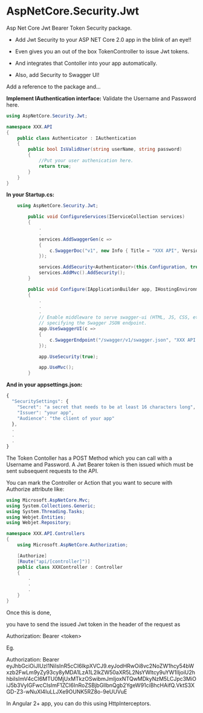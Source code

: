 # AspNetCore.Security.Jwt
Asp Net Core Jwt Bearer Token Security package.

*	Add Jwt Security to your ASP NET Core 2.0 app in the blink of an eye!!

*	Even gives you an out of the box TokenController to issue Jwt tokens. 

*	And integrates that Contoller into your app automatically.

*	Also, add Security to Swagger UI!

Add a reference to the package and...

**Implement IAuthentication interface:**
Validate the Username and Password here.

```C#
using AspNetCore.Security.Jwt;

namespace XXX.API
{
    public class Authenticator : IAuthentication
    {
        public bool IsValidUser(string userName, string password)
        {
            //Put your user authenication here.
            return true;
        }
    }
}
```

**In your Startup.cs:**

```C#
	using AspNetCore.Security.Jwt;
```

```C#
        public void ConfigureServices(IServiceCollection services)
        {
			.
			.
            services.AddSwaggerGen(c =>
            {
                c.SwaggerDoc("v1", new Info { Title = "XXX API", Version = "v1" });
            });

            services.AddSecurity<Authenticator>(this.Configuration, true);
            services.AddMvc().AddSecurity();
        }
```

```C#
        public void Configure(IApplicationBuilder app, IHostingEnvironment env)
        {
            .
			.
			.
            // Enable middleware to serve swagger-ui (HTML, JS, CSS, etc.), 
            // specifying the Swagger JSON endpoint.
            app.UseSwaggerUI(c =>
            {
                c.SwaggerEndpoint("/swagger/v1/swagger.json", "XXX API V1");
            });

            app.UseSecurity(true);

            app.UseMvc();
        }
```

**And in your appsettings.json:**

```javascript
{
  "SecuritySettings": {
    "Secret": "a secret that needs to be at least 16 characters long",
    "Issuer": "your app",
    "Audience": "the client of your app"
  },
  .
  .
  .
}
```

The Token Contoller has a POST Method which you can call with a Username and Password.
A Jwt Bearer token is then issued which must be sent subsequent requests to the API.

You can mark the Controller or Action that you want to secure with Authorize attribute like:

```C#
using Microsoft.AspNetCore.Mvc;
using System.Collections.Generic;
using System.Threading.Tasks;
using Webjet.Entities;
using Webjet.Repository;

namespace XXX.API.Controllers
{
    using Microsoft.AspNetCore.Authorization;

    [Authorize]
    [Route("api/[controller]")]
    public class XXXController : Controller
    {
		.
		.
		.
    }
}
```
Once this is done,

you have to send the issued Jwt token in the header of the request as

Authorization: Bearer \<token\>

Eg.

Authorization: Bearer eyJhbGciOiJIUzI1NiIsInR5cCI6IkpXVCJ9.eyJodHRwOi8vc2NoZW1hcy54bWxzb2FwLm9yZy93cy8yMDA1LzA1L2lkZW50aXR5L2NsYWltcy9uYW1lIjoiU2hhbiIsImV4cCI6MTU0MjUxMTkzOSwibmJmIjoxNTQwMDkyNzM5LCJpc3MiOiJ5b3VyIGFwcCIsImF1ZCI6InRoZSBjbGllbnQgb2YgeW91ciBhcHAifQ.VktS3XGD-Z3-wNuXl4IuLLJXe9OUNK5RZ8o-9eUUVuE

In Angular 2+ app, you can do this using HttpInterceptors.

